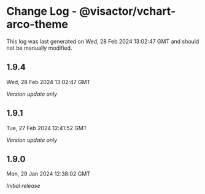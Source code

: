 # Change Log - @visactor/vchart-arco-theme

This log was last generated on Wed, 28 Feb 2024 13:02:47 GMT and should not be manually modified.

## 1.9.4
Wed, 28 Feb 2024 13:02:47 GMT

_Version update only_

## 1.9.1
Tue, 27 Feb 2024 12:41:52 GMT

_Version update only_

## 1.9.0
Mon, 29 Jan 2024 12:38:02 GMT

_Initial release_

